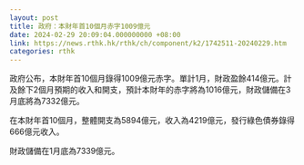 ```yaml
---
layout: post
title: 政府：本財年首10個月赤字1009億元
date: 2024-02-29 20:09:04.000000000 +08:00
link: https://news.rthk.hk/rthk/ch/component/k2/1742511-20240229.htm
categories: rthk
---
```


政府公布，本財年首10個月錄得1009億元赤字。單計1月，財政盈餘414億元。計及餘下2個月預期的收入和開支，預計本財年的赤字將為1016億元，財政儲備在3月底將為7332億元。

在本財年首10個月，整體開支為5894億元，收入為4219億元，發行綠色債券錄得666億元收入。

財政儲備在1月底為7339億元。

